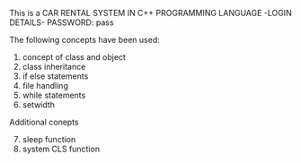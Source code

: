 This is a CAR RENTAL SYSTEM IN C++ PROGRAMMING LANGUAGE
-LOGIN DETAILS-
PASSWORD: pass

The following concepts have been used:
1. concept of class and object
2. class inheritance
3. if else statements
4. file handling
5. while statements
6. setwidth

Additional conepts 

7. sleep function
8. system CLS function
